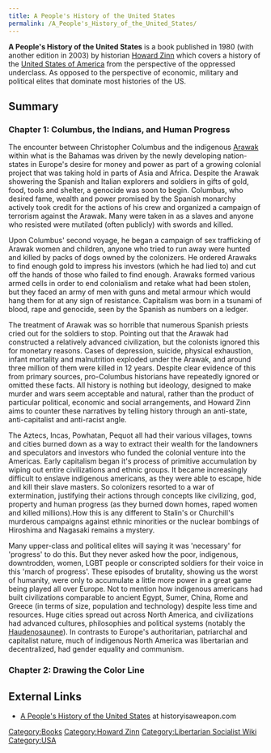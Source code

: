 ```yaml
---
title: A People's History of the United States
permalink: /A_People's_History_of_the_United_States/
---
```


**A People's History of the United States** is a book published in 1980
(with another edition in 2003) by historian [Howard
Zinn](Howard_Zinn.md "wikilink") which covers a history of the [United
States of America](United_States_of_America.md "wikilink") from the
perspective of the oppressed underclass. As opposed to the perspective
of economic, military and political elites that dominate most histories
of the US.

## Summary

### Chapter 1: Columbus, the Indians, and Human Progress

The encounter between Christopher Columbus and the indigenous
[Arawak](Arawak.md "wikilink") within what is the Bahamas was driven by the
newly developing nation-states in Europe's desire for money and power as
part of a growing colonial project that was taking hold in parts of Asia
and Africa. Despite the Arawak showering the Spanish and Italian
explorers and soldiers in gifts of gold, food, tools and shelter, a
genocide was soon to begin. Columbus, who desired fame, wealth and power
promised by the Spanish monarchy actively took credit for the actions of
his crew and organized a campaign of terrorism against the Arawak. Many
were taken in as a slaves and anyone who resisted were mutilated (often
publicly) with swords and killed.

Upon Columbus' second voyage, he began a campaign of sex trafficking of
Arawak women and children, anyone who tried to run away were hunted and
killed by packs of dogs owned by the colonizers. He ordered Arawaks to
find enough gold to impress his investors (which he had lied to) and cut
off the hands of those who failed to find enough. Arawaks formed various
armed cells in order to end colonialism and retake what had been stolen,
but they faced an army of men with guns and metal armour which would
hang them for at any sign of resistance. Capitalism was born in a
tsunami of blood, rape and genocide, seen by the Spanish as numbers on a
ledger.

The treatment of Arawak was so horrible that numerous Spanish priests
cried out for the soldiers to stop. Pointing out that the Arawak had
constructed a relatively advanced civilization, but the colonists
ignored this for monetary reasons. Cases of depression, suicide,
physical exhaustion, infant mortality and malnutrition exploded under
the Arawak, and around three million of them were killed in 12 years.
Despite clear evidence of this from primary sources, pro-Columbus
historians have repeatedly ignored or omitted these facts. All history
is nothing but ideology, designed to make murder and wars seem
acceptable and natural, rather than the product of particular political,
economic and social arrangements, and Howard Zinn aims to counter these
narratives by telling history through an anti-state, anti-capitalist and
anti-racist angle.

The Aztecs, Incas, Powhatan, Pequot all had their various villages,
towns and cities burned down as a way to extract their wealth for the
landowners and speculators and investors who funded the colonial venture
into the Americas. Early capitalism began it's process of primitive
accumulation by wiping out entire civilizations and ethnic groups. It
became increasingly difficult to enslave indigenous americans, as they
were able to escape, hide and kill their slave masters. So colonizers
resorted to a war of extermination, justifying their actions through
concepts like civilizing, god, property and human progress (as they
burned down homes, raped women and killed millions).How this is any
different to Stalin's or Churchill's murderous campaigns against ethnic
minorities or the nuclear bombings of Hiroshima and Nagasaki remains a
mystery.

Many upper-class and political elites will saying it was 'necessary' for
'progress' to do this. But they never asked how the poor, indigenous,
downtrodden, women, LGBT people or conscripted soldiers for their voice
in this 'march of progress'. These episodes of brutality, showing us the
worst of humanity, were only to accumulate a little more power in a
great game being played all over Europe. Not to mention how indigenous
americans had built civilizations comparable to ancient Egypt, Sumer,
China, Rome and Greece (in terms of size, population and technology)
despite less time and resources. Huge cities spread out across North
America, and civilizations had advanced cultures, philosophies and
political systems (notably the
[Haudenosaunee](Haudenosaunee_Confederacy.md "wikilink")). In contrasts to
Europe's authoritarian, patriarchal and capitalist nature, much of
indigenous North America was libertarian and decentralized, had gender
equality and communism.

### Chapter 2: Drawing the Color Line

## External Links

- [A People's History of the United
  States](http://historyisaweapon.com/zinnapeopleshistory.html) at
  historyisaweapon.com

[Category:Books](Category:Books.md "wikilink") [Category:Howard
Zinn](Category:Howard_Zinn.md "wikilink") [Category:Libertarian Socialist
Wiki](Category:Libertarian_Socialist_Wiki.md "wikilink")
[Category:USA](Category:USA.md "wikilink")